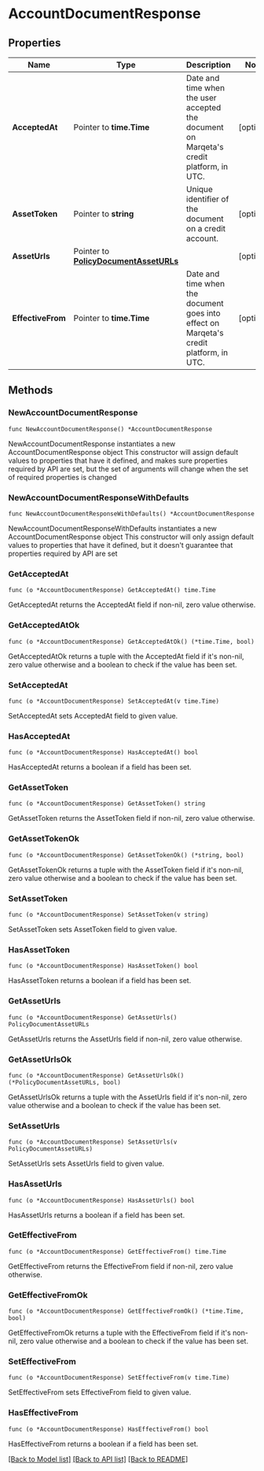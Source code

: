 # AccountDocumentResponse

## Properties

Name | Type | Description | Notes
------------ | ------------- | ------------- | -------------
**AcceptedAt** | Pointer to **time.Time** | Date and time when the user accepted the document on Marqeta&#39;s credit platform, in UTC. | [optional] 
**AssetToken** | Pointer to **string** | Unique identifier of the document on a credit account. | [optional] 
**AssetUrls** | Pointer to [**PolicyDocumentAssetURLs**](PolicyDocumentAssetURLs.md) |  | [optional] 
**EffectiveFrom** | Pointer to **time.Time** | Date and time when the document goes into effect on Marqeta&#39;s credit platform, in UTC. | [optional] 

## Methods

### NewAccountDocumentResponse

`func NewAccountDocumentResponse() *AccountDocumentResponse`

NewAccountDocumentResponse instantiates a new AccountDocumentResponse object
This constructor will assign default values to properties that have it defined,
and makes sure properties required by API are set, but the set of arguments
will change when the set of required properties is changed

### NewAccountDocumentResponseWithDefaults

`func NewAccountDocumentResponseWithDefaults() *AccountDocumentResponse`

NewAccountDocumentResponseWithDefaults instantiates a new AccountDocumentResponse object
This constructor will only assign default values to properties that have it defined,
but it doesn't guarantee that properties required by API are set

### GetAcceptedAt

`func (o *AccountDocumentResponse) GetAcceptedAt() time.Time`

GetAcceptedAt returns the AcceptedAt field if non-nil, zero value otherwise.

### GetAcceptedAtOk

`func (o *AccountDocumentResponse) GetAcceptedAtOk() (*time.Time, bool)`

GetAcceptedAtOk returns a tuple with the AcceptedAt field if it's non-nil, zero value otherwise
and a boolean to check if the value has been set.

### SetAcceptedAt

`func (o *AccountDocumentResponse) SetAcceptedAt(v time.Time)`

SetAcceptedAt sets AcceptedAt field to given value.

### HasAcceptedAt

`func (o *AccountDocumentResponse) HasAcceptedAt() bool`

HasAcceptedAt returns a boolean if a field has been set.

### GetAssetToken

`func (o *AccountDocumentResponse) GetAssetToken() string`

GetAssetToken returns the AssetToken field if non-nil, zero value otherwise.

### GetAssetTokenOk

`func (o *AccountDocumentResponse) GetAssetTokenOk() (*string, bool)`

GetAssetTokenOk returns a tuple with the AssetToken field if it's non-nil, zero value otherwise
and a boolean to check if the value has been set.

### SetAssetToken

`func (o *AccountDocumentResponse) SetAssetToken(v string)`

SetAssetToken sets AssetToken field to given value.

### HasAssetToken

`func (o *AccountDocumentResponse) HasAssetToken() bool`

HasAssetToken returns a boolean if a field has been set.

### GetAssetUrls

`func (o *AccountDocumentResponse) GetAssetUrls() PolicyDocumentAssetURLs`

GetAssetUrls returns the AssetUrls field if non-nil, zero value otherwise.

### GetAssetUrlsOk

`func (o *AccountDocumentResponse) GetAssetUrlsOk() (*PolicyDocumentAssetURLs, bool)`

GetAssetUrlsOk returns a tuple with the AssetUrls field if it's non-nil, zero value otherwise
and a boolean to check if the value has been set.

### SetAssetUrls

`func (o *AccountDocumentResponse) SetAssetUrls(v PolicyDocumentAssetURLs)`

SetAssetUrls sets AssetUrls field to given value.

### HasAssetUrls

`func (o *AccountDocumentResponse) HasAssetUrls() bool`

HasAssetUrls returns a boolean if a field has been set.

### GetEffectiveFrom

`func (o *AccountDocumentResponse) GetEffectiveFrom() time.Time`

GetEffectiveFrom returns the EffectiveFrom field if non-nil, zero value otherwise.

### GetEffectiveFromOk

`func (o *AccountDocumentResponse) GetEffectiveFromOk() (*time.Time, bool)`

GetEffectiveFromOk returns a tuple with the EffectiveFrom field if it's non-nil, zero value otherwise
and a boolean to check if the value has been set.

### SetEffectiveFrom

`func (o *AccountDocumentResponse) SetEffectiveFrom(v time.Time)`

SetEffectiveFrom sets EffectiveFrom field to given value.

### HasEffectiveFrom

`func (o *AccountDocumentResponse) HasEffectiveFrom() bool`

HasEffectiveFrom returns a boolean if a field has been set.


[[Back to Model list]](../README.md#documentation-for-models) [[Back to API list]](../README.md#documentation-for-api-endpoints) [[Back to README]](../README.md)


